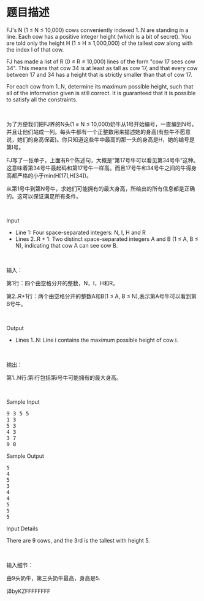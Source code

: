 # 题目描述


<p>
FJ&#39;s N (1 ≤ N ≤ 10,000) cows conveniently indexed 1..N are standing in a line. Each cow has a positive integer height (which is a bit of secret). You are told only the height H (1 ≤ H ≤ 1,000,000) of the tallest cow along with the index I of that cow.
</p>
<p>
FJ has made a list of R (0 ≤ R ≤ 10,000) lines of the form &#34;cow 17 sees cow 34&#34;. This means that cow 34 is at least as tall as cow 17, and that every cow between 17 and 34 has a height that is strictly smaller than that of cow 17.
</p>
<p>
For each cow from 1..N, determine its maximum possible height, such that all of the information given is still correct. It is guaranteed that it is possible to satisfy all the constraints.
</p>
<p>
<br/>
</p>
<p>
为了方便我们把FJ养的N头(1 ≤ N ≤ 10,000)奶牛从1号开始编号，一直编到N号，并且让他们站成一列。每头牛都有一个正整数用来描述她的身高(有些牛不愿意说，她们的身高保密)。你只知道这些牛中最高的那一头的身高是H，她的编号是第I号。
</p>
<p>
FJ写了一张单子，上面有R个陈述句，大概是”第17号牛可以看见第34号牛”这种。这意味着第34号牛最起码和第17号牛一样高。而且17号牛和34号牛之间的牛得身高都严格的小于min(H[17],H[34])。
</p>
<p>
从第1号牛到第N号牛，求她们可能拥有的最大身高，所给出的所有信息都是正确的。这可以保证满足所有条件。
</p>
<p>
<br/>
</p>
<p>
Input
</p>
<ul>
<li>
Line 1: Four space-separated integers: N, I, H and R
</li>
<li>
Lines 2..R + 1: Two distinct space-separated integers A and B (1 ≤ A, B ≤ N), indicating that cow A can see cow B.
</li>
</ul>
<p>
<br/>
</p>
<p>
输入：
</p>
<p>
第1行：四个由空格分开的整数，N，I，H和R。
</p>
<p>
第2..R+1行：两个由空格分开的整数A和B(1 ≤ A, B ≤ N),表示第A号牛可以看到第B号牛。
</p>
<p>
<br/>
</p>
<p>
Output
</p>
<ul>
<li>
Lines 1..N: Line i contains the maximum possible height of cow i.
</li>
</ul>
<p>
<br/>
</p>
<p>
输出：
</p>
<p>
第1..N行:第i行包括第i号牛可能拥有的最大身高。
</p>
<p>
<br/>
</p>
<p>
Sample Input
</p>
<pre>9 3 5 5
1 3
5 3
4 3
3 7
9 8
</pre>
<p>
Sample Output
</p>
<pre>5
4
5
3
4
4
5
5
5
</pre>
<p>
Input Details
</p>
<p>
There are 9 cows, and the 3rd is the tallest with height 5.
</p>
<p>
<br/>
</p>
<p>
输入细节：
</p>
<p>
由9头奶牛，第三头奶牛最高，身高是5.
</p>
译byKZFFFFFFFF
<p>
<br/>
</p>
